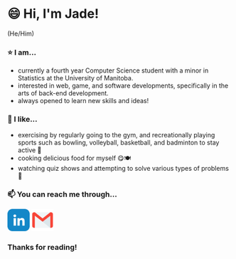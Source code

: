 # 😄 Hi, I'm Jade!
(He/Him)

### ⭐ I am...
- currently a fourth year Computer Science student with a minor in Statistics at the University of Manitoba.
- interested in web, game, and software developments, specifically in the arts of back-end development.
- always opened to learn new skills and ideas!

### 👊 I like...
- exercising by regularly going to the gym, and recreationally playing sports such as bowling, volleyball, basketball, and badminton to stay active 💪
- cooking delicious food for myself 😋🍽️
- watching quiz shows and attempting to solve various types of problems 🤔

### 📫 You can reach me through...
<a href = "https://www.linkedin.com/in/leejs7"><img src = "LinkedIn_Logo1.png" width = "50" height = "50"></a>
<a href = "mailto: leej18@myumanitoba.ca"><img src = "Email_Logo1.png" width = "50" height = "50"></a>

### Thanks for reading!
